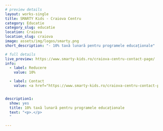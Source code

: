 ```yaml
---
# preview details
layout: works-single
title: SMARTY Kids - Craiova Centru
category: Educatie
category_slug: educatie
location: Craiova
location_slug: craiova
image: assets/img/logos/smarty.png
short_description: "- 10% taxă lunară pentru programele educaționale"

# full details
live_preview: https://www.smarty-kids.ro/craiova-centru-contact-page/
info:
  - label: Reducere
    value: 10%

  - label: Contact
    value: <a href="https://www.smarty-kids.ro/craiova-centru-contact-page/" target="_blank">Website</a>


description1:
  show: yes
  title: 10% taxă lunară pentru programele educaționale
  text: "<p>.</p>
  "

---
```

